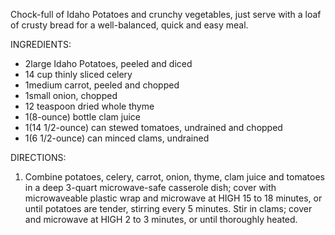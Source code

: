 Chock-full of Idaho Potatoes and crunchy vegetables, just serve with a loaf of crusty bread for a well-balanced, quick and easy meal.

INGREDIENTS:

- 2large Idaho Potatoes, peeled and diced
- 14 cup thinly sliced celery
- 1medium carrot, peeled and chopped
- 1small onion, chopped
- 12 teaspoon dried whole thyme
- 1(8-ounce) bottle clam juice
- 1(14 1/2-ounce) can stewed tomatoes, undrained and chopped
- 1(6 1/2-ounce) can minced clams, undrained 

DIRECTIONS:

   1. Combine potatoes, celery, carrot, onion, thyme, clam juice and tomatoes in a deep 3-quart microwave-safe casserole dish; cover with microwaveable plastic wrap and microwave at HIGH 15 to 18 minutes, or until potatoes are tender, stirring every 5 minutes. Stir in clams; cover and microwave at HIGH 2 to 3 minutes, or until thoroughly heated. 
